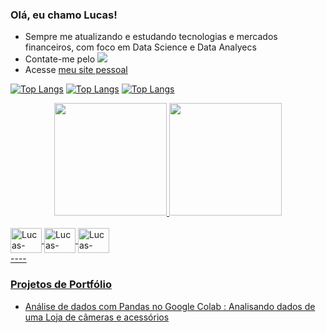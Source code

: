 ### Olá, eu chamo Lucas!

- Sempre me atualizando e estudando tecnologias e mercados financeiros, com foco em Data Science e Data Analyecs
- Contate-me pelo <a href="https://www.linkedin.com/in/lucas-souza-santos-709453165" alvo="_em branco"><img src="https://img.shields.io/badge/-LinkedIn-%230077B5?style = for-the-badge&logo = linkedin&logoColor = branco " alvo="_em branco"></a>
- Acesse [meu site pessoal](https://lucas-digital-garden.vercel.app)


[![Top Langs](https://github-readme-stats.vercel.app/api/top-langs/?username=LUCAS-01SANTOS)](https://github.com/anuraghazra/github-readme-stats)
[![Top Langs](https://github-readme-stats.vercel.app/api/top-langs/?username=LUCAS-01SANTOS&hide=javascript,html)](https://github.com/anuraghazra/github-readme-stats)
[![Top Langs](https://github-readme-stats.vercel.app/api/top-langs/?username=LUCAS-01SANTOS&layout=compact)](https://github.com/anuraghazra/github-readme-stats)


<div align="center">
   <a href="https://github.com/LUCAS-01SANTOS">
   <img height="180em" src="https://github-readme-stats.vercel.app/api?username=LUCAS-01SANTOS&show_icons=true&theme=dark&include_all_commits=true&count_private=true"/>
   <img height="180em" src="https://github-readme-stats.vercel.app/api/top-langs/?username=LUCAS-01SANTOS&layout=compress&langs_count=7&theme=dark"/>
</div >
  
<div style="display: inline_block"><br>
   <img align="center" alt="Lucas-Python" height="40" width="50" src="https://raw.githubusercontent.com/devicon/devicon/master/icons/python/python-original .svg">
   <img align="center" alt="Lucas-Pandas" height="40" width="50" src="https://cdn.jsdelivr.net/gh/devicon/devicon/icons/pandas/pandas-original -wordmark.svg" />
   <img align="center" alt="Lucas-Pandas" height="40" width="50" src="https://cdn.jsdelivr.net/gh/devicon/devicon/icons/jupyter/jupyter-original -wordmark.svg" />
</div >
----

### Projetos de Portfólio

- Análise de dados com Pandas no Google Colab : [Analisando dados de uma Loja de câmeras e acessórios](https://github.com/LUCAS-01SANTOS/LUCAS-01SANTOS/blob/main/Analisando_Dados_de_Uma_Loja_de_C%C3%A2meras_Fotogr%C3%A1ficas_e_Acess%C3%B3rios.ipynb)
